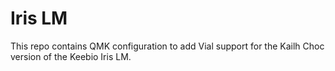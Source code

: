 # Iris LM

This repo contains QMK configuration to add Vial support for the Kailh Choc version of the Keebio Iris LM.
